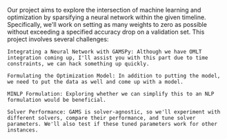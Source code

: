 Our project aims to explore the intersection of machine learning and optimization by sparsifying a neural network within the given timeline. Specifically, we'll work on setting as many weights to zero as possible without exceeding a specified accuracy drop on a validation set.
This project involves several challenges:

    Integrating a Neural Network with GAMSPy: Although we have OMLT integration coming up, I'll assist you with this part due to time constraints, we can hack something up quickly.

    Formulating the Optimization Model: In addition to putting the model, we need to put the data as well and come up with a model.

    MINLP Formulation: Exploring whether we can simplify this to an NLP formulation would be beneficial. 

    Solver Performance: GAMS is solver-agnostic, so we'll experiment with different solvers, compare their performance, and tune solver parameters. We'll also test if these tuned parameters work for other instances.
